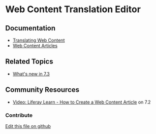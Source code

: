 # Web Content Translation Editor

## Documentation

* [Translating Web Content](https://learn.liferay.com/dxp/latest/en/content-authoring-and-management/web-content/translating_web_content.html)
* [Web Content Articles](https://learn.liferay.com/dxp/7.x/en/content-authoring-and-management/web-content/web_content_articles.html)

## Related Topics

* [What's new in 7.3](https://learn.liferay.com/dxp/latest/en/getting-started/whats-new-73.html#dedicated-translation-experience-for-web-content)

## Community Resources

* [Video: Liferay Learn - How to Create a Web Content Article](https://www.youtube.com/watch?v=lD-hzC0O3p4) on 7.2

### Contribute

[Edit this file on github](https://github.com/olafk/controlpanel-documentation-docs/blob/master/md/73en/com_liferay_journal_web_portlet_JournalPortlet/journal_translate.md)
